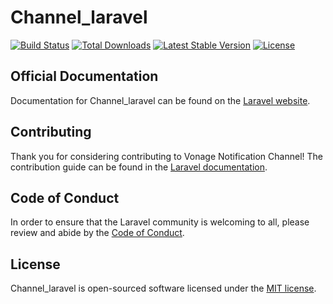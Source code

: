 # Channel_laravel

<a href="https://github.com/laravel/vonage-notification-channel/actions"><img src="https://github.com/laravel/vonage-notification-channel/workflows/tests/badge.svg" alt="Build Status"></a>
<a href="https://packagist.org/packages/laravel/vonage-notification-channel"><img src="https://img.shields.io/packagist/dt/laravel/vonage-notification-channel" alt="Total Downloads"></a>
<a href="https://packagist.org/packages/laravel/vonage-notification-channel"><img src="https://img.shields.io/packagist/v/laravel/vonage-notification-channel" alt="Latest Stable Version"></a>
<a href="https://packagist.org/packages/laravel/vonage-notification-channel"><img src="https://img.shields.io/packagist/l/laravel/vonage-notification-channel" alt="License"></a>

## Official Documentation

Documentation for Channel_laravel can be found on the [Laravel website](https://laravel.com/docs/notifications#sms-notifications).

## Contributing

Thank you for considering contributing to Vonage Notification Channel! The contribution guide can be found in the [Laravel documentation](https://laravel.com/docs/contributions).

## Code of Conduct

In order to ensure that the Laravel community is welcoming to all, please review and abide by the [Code of Conduct](https://laravel.com/docs/contributions#code-of-conduct).

## License

Channel_laravel is open-sourced software licensed under the [MIT license](LICENSE.md).
